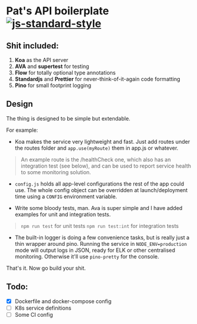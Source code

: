 # Pat's API boilerplate [![js-standard-style](https://img.shields.io/badge/code%20style-standard-brightgreen.svg)](http://standardjs.com)

## Shit included:

1. **Koa** as the API server
2. **AVA** and **supertest** for testing
3. **Flow** for totally optional type annotations
4. **Standardjs** and **Prettier** for never-think-of-it-again code formatting
5. **Pino** for small footprint logging

## Design

The thing is designed to be simple but extendable.

For example:

- Koa makes the service very lightweight and fast. Just add routes under the routes folder and `app.use(myRoute)` them in app.js or whatever.

> An example route is the /healthCheck one, which also has an integration test (see below), and can be used to report service health to some monitoring solution.

- `config.js` holds all app-level configurations the rest of the app could use. The whole config object can be overridden at launch/deployment time using a `CONFIG` environment variable.

- Write some bloody tests, man. Ava is super simple and I have added examples for unit and integration tests.

> `npm run test` for unit tests
> `npm run test:int` for integration tests

- The built-in logger is doing a few convenience tasks, but is really just a thin wrapper around pino. Running the service in `NODE_ENV=production` mode will output logs in JSON, ready for ELK or other centralised monitoring. Otherwise it'll use `pino-pretty` for the console.

That's it.
Now go build your shit.

## Todo:

- [x] Dockerfile and docker-compose config
- [ ] K8s service definitions
- [ ] Some CI config
